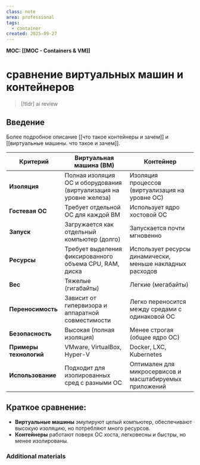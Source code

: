 ```yaml
---
class: note
area: professional
tags:
  - container
created: 2025-09-27
---
```

**MOC: [[MOC - Containers & VM]]**

# сравнение виртуальных машин и контейнеров

> [!tldr] ai review
> 

## Введение

Более подробное описание [[что такое контейнеры и зачем]] и [[виртуальные машины. что такое и зачем]].

|**Критерий**|**Виртуальная машина (ВМ)**|**Контейнер**|
|---|---|---|
|**Изоляция**|Полная изоляция ОС и оборудования (виртуализация на уровне железа)|Изоляция процессов (виртуализация на уровне ОС)|
|**Гостевая ОС**|Требует отдельной ОС для каждой ВМ|Использует ядро хостовой ОС|
|**Запуск**|Загружается как отдельный компьютер (долго)|Запускается почти мгновенно|
|**Ресурсы**|Требует выделения фиксированного объема CPU, RAM, диска|Использует ресурсы динамически, меньше накладных расходов|
|**Вес**|Тяжелые (гигабайты)|Легкие (мегабайты)|
|**Переносимость**|Зависит от гипервизора и аппаратной совместимости|Легко переносится между средами с одинаковой ОС|
|**Безопасность**|Высокая (полная изоляция)|Менее строгая (общее ядро ОС)|
|**Примеры технологий**|VMware, VirtualBox, Hyper-V|Docker, LXC, Kubernetes|
|**Использование**|Подходит для изолированных сред с разными ОС|Оптимален для микросервисов и масштабируемых приложений|

## Краткое сравнение:

- **Виртуальные машины** эмулируют целый компьютер, обеспечивают высокую изоляцию, но потребляют много ресурсов.
- **Контейнеры** работают поверх ОС хоста, легковесны и быстры, но менее изолированы.

### Additional materials